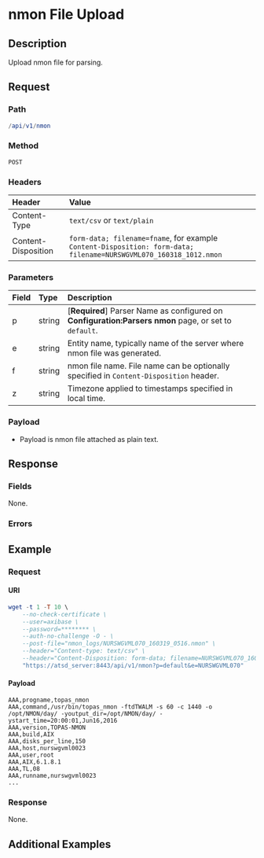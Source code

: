 # nmon File Upload

## Description

Upload nmon file for parsing.

## Request

### Path 

```elm
/api/v1/nmon
```

### Method

```
POST 
```

### Headers

|**Header**|**Value**|
|:---|:---|
| Content-Type | `text/csv` or `text/plain` |
| Content-Disposition | `form-data; filename=fname`, for example <br>`Content-Disposition: form-data; filename=NURSWGVML070_160318_1012.nmon` |

### Parameters

| **Field** | **Type** | **Description** |
|:---|:---|:---|
| p   | string   | [**Required**] Parser Name as configured on **Configuration:Parsers nmon** page, or set to `default`.|
| e      | string   | Entity name, typically name of the server where nmon file was generated.|
| f| string | nmon file name. File name can be optionally specified in `Content-Disposition` header. |
| z | string | Timezone applied to timestamps specified in local time. | 

### Payload

* Payload is nmon file attached as plain text.

## Response 

### Fields

None.

### Errors

## Example 

### Request 

#### URI

```elm
wget -t 1 -T 10 \
    --no-check-certificate \
    --user=axibase \
    --password=******** \
    --auth-no-challenge -O - \
    --post-file="nmon_logs/NURSWGVML070_160319_0516.nmon" \
    --header="Content-type: text/csv" \
    --header="Content-Disposition: form-data; filename=NURSWGVML070_160318_1012.nmon" \
    "https://atsd_server:8443/api/v1/nmon?p=default&e=NURSWGVML070"
```

#### Payload

```ls
AAA,progname,topas_nmon
AAA,command,/usr/bin/topas_nmon -ftdTWALM -s 60 -c 1440 -o /opt/NMON/day/ -youtput_dir=/opt/NMON/day/ -ystart_time=20:00:01,Jun16,2016
AAA,version,TOPAS-NMON
AAA,build,AIX
AAA,disks_per_line,150
AAA,host,nurswgvml0023
AAA,user,root
AAA,AIX,6.1.8.1
AAA,TL,08
AAA,runname,nurswgvml0023
...
```

### Response

None.

## Additional Examples


